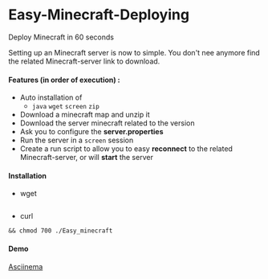 # Easy-Minecraft-Deploying
Deploy Minecraft in 60 seconds  

Setting up an Minecraft server is now to simple. You don't nee anymore find the related Minecraft-server link to download.  

#### Features (in order of execution) :
  - Auto installation of
    * `java` `wget` `screen` `zip`
  - Download a minecraft map and unzip it
  - Download the server minecraft related to the version
  - Ask you to configure the **server.properties**
  - Run the server in a `screen` session
  - Create a run script to allow you to easy **reconnect** to the related Minecraft-server, or will **start** the server

#### Installation
 - wget  
 ```wget -O Easy_minecraft https://raw.githubusercontent.com/Drakirus/Easy-Minecraft-Deploying/master/Easy_minecraft && chmod 700 ./Easy_minecraft
 ```
 - curl  
 ```curl -O https://raw.githubusercontent.com/Drakirus/Easy-Minecraft-Deploying/master/Easy_minecraft
&& chmod 700 ./Easy_minecraft
 ```
 
#### Demo 
[Asciinema](https://asciinema.org/a/49460)
